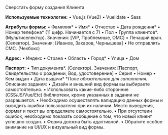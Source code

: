 Сверстать форму создания Клиента

**Используемые технологии:**
• Vue.js (Vue2)
• Vuelidate
• Sass

**Атрибуты формы:**
• Фамилия*
• Имя*
• Отчество
• Дата рождения*
• Номер телефона* (11 цифр. Начинается с 7)
• Пол
• Группа клиентов\*. (Мультиселектор). Значения: [VIP, Проблемные, ОМС]
• Лечащий врач. (Cелектор). Значения: [Иванов, Захаров, Чернышева]
• Не отправлять СМС. (Чекбокс)

**Адрес:**
• Индекс
• Страна
• Область
• Город\*
• Улица
• Дом

**Паспорт:**
• Тип документа*. (Cелектор). Значения: [Паспорт, Свидетельство о рождении, Вод. удостоверение]
• Серия
• Номер
• Кем выдан
• Дата выдачи* \*_Поле обязательное для заполнения._
Описание задания:
• Дизайн и внешний вид формы вы выбираете самостоятельно.
• Использовать какие-либо сторонние (CSS/JS/Vue/Etc) библиотеки, кроме указанных в задании не
разрашается.
• Необходимо осуществлять валидацию данных формы и выводить ошибки пользователю при их
наличии. Место выведения, формат и текст вы определяете самостоятельно.
• При отсутствии ошибок, необходимо показать сообщение о том, что новый клиент успешно создан.
• Форма должна быть адаптивной.
• Обратите особое внимание на UI/UX и визуальный вид формы.
